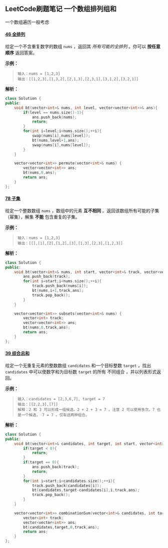 ## LeetCode刷题笔记 一个数组排列组和

一个数组遍历一般考虑 

#### [46 全排列](https://leetcode-cn.com/problems/permutations/)

给定一个不含重复数字的数组 `nums` ，返回其 *所有可能的全排列* 。你可以 **按任意顺序** 返回答案。

**示例：**

> ```
> 输入：nums = [1,2,3]
> 输出：[[1,2,3],[1,3,2],[2,1,3],[2,3,1],[3,1,2],[3,2,1]]
> ```

**解析：**

```cpp
class Solution {
public:
    void bt(vector<int>& nums, int level, vector<vector<int>>& ans){
        if(level == nums.size()-1){
            ans.push_back(nums);
            return;
        }
        for(int i=level;i<nums.size();++i){
            swap(nums[i],nums[level]);
            bt(nums,level+1,ans);
            swap(nums[i],nums[level]);
        }
    }

    vector<vector<int>> permute(vector<int>& nums) {
        vector<vector<int>> ans;
        bt(nums,0,ans);
        return ans;
    }
};
```

#### [78 子集](https://leetcode-cn.com/problems/subsets/)

给定一个整数数组 `nums` ，数组中的元素 **互不相同** 。返回该数组所有可能的子集（幂集），解集 **不能** 包含重复的子集。

**示例：**

> ```
> 输入：nums = [1,2,3]
> 输出：[[],[1],[2],[1,2],[3],[1,3],[2,3],[1,2,3]]
> ```

**解析：**

```cpp
class Solution {
public:
    void bt(vector<int>& nums, int start, vector<int>& track, vector<vector<int>>& ans){
        ans.push_back(track);
        for(int i=start;i<nums.size();++i){
            track.push_back(nums[i]);
            bt(nums,i+1,track,ans);
            track.pop_back();
        }
    }

    vector<vector<int>> subsets(vector<int>& nums) {
        vector<int> track;
        vector<vector<int>> ans;
        bt(nums,0,track,ans);
        return ans;
    }
};
```

#### [39 组合总和](https://leetcode-cn.com/problems/combination-sum/)

给定一个无重复元素的整数数组 `candidates` 和一个目标整数 `target` ，找出 `candidates` 中可以使数字和为目标数 `target` 的所有 不同组合 ，并以列表形式返回。

**示例：**

> ```
> 输入：candidates = [2,3,6,7], target = 7
> 输出：[[2,2,3],[7]]
> 解释：2 和 3 可以形成一组候选，2 + 2 + 3 = 7 。注意 2 可以使用多次。7 也是一个候选， 7 = 7 。仅有这两种组合。
> ```

**解析：**

```cpp
class Solution {
public:
    void bt(vector<int>& candidates, int target, int start, vector<int>& track, vector<vector<int>>& ans){
        if(target < 0){
            return;
        }
        if(target == 0){
            ans.push_back(track);
            return;
        }
        for(int i=start;i<candidates.size();++i){
            track.push_back(candidates[i]);
            bt(candidates,target-candidates[i],i,track,ans);
            track.pop_back();
        }
    }

    vector<vector<int>> combinationSum(vector<int>& candidates, int target) {
        vector<int> track;
        vector<vector<int>> ans;
        bt(candidates,target,0,track,ans);
        return ans;
    }
};
```

